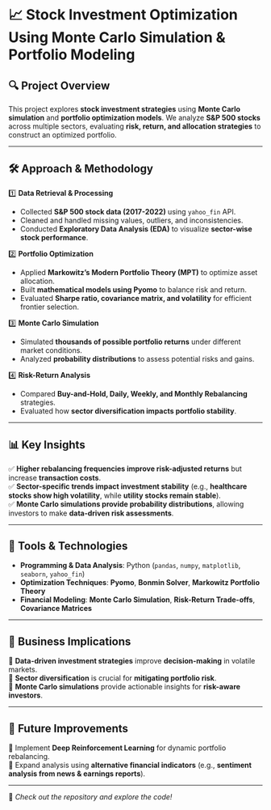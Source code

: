 # 📈 Stock Investment Optimization Using Monte Carlo Simulation & Portfolio Modeling  

## 🔍 Project Overview  
This project explores **stock investment strategies** using **Monte Carlo simulation** and **portfolio optimization models**. We analyze **S&P 500 stocks** across multiple sectors, evaluating **risk, return, and allocation strategies** to construct an optimized portfolio.  

---

## 🛠 Approach & Methodology  

1️⃣ **Data Retrieval & Processing**  
- Collected **S&P 500 stock data (2017-2022)** using `yahoo_fin` API.  
- Cleaned and handled missing values, outliers, and inconsistencies.  
- Conducted **Exploratory Data Analysis (EDA)** to visualize **sector-wise stock performance**.  

2️⃣ **Portfolio Optimization**  
- Applied **Markowitz’s Modern Portfolio Theory (MPT)** to optimize asset allocation.  
- Built **mathematical models using Pyomo** to balance risk and return.  
- Evaluated **Sharpe ratio, covariance matrix, and volatility** for efficient frontier selection.  

3️⃣ **Monte Carlo Simulation**  
- Simulated **thousands of possible portfolio returns** under different market conditions.  
- Analyzed **probability distributions** to assess potential risks and gains.  

4️⃣ **Risk-Return Analysis**  
- Compared **Buy-and-Hold, Daily, Weekly, and Monthly Rebalancing** strategies.  
- Evaluated how **sector diversification impacts portfolio stability**.  

---

## 📊 Key Insights  

✅ **Higher rebalancing frequencies improve risk-adjusted returns** but increase **transaction costs**.  
✅ **Sector-specific trends impact investment stability** (e.g., **healthcare stocks show high volatility**, while **utility stocks remain stable**).  
✅ **Monte Carlo simulations provide probability distributions**, allowing investors to make **data-driven risk assessments**.  

---

## 🚀 Tools & Technologies  

- **Programming & Data Analysis**: Python (`pandas`, `numpy`, `matplotlib`, `seaborn`, `yahoo_fin`)  
- **Optimization Techniques**: **Pyomo**, **Bonmin Solver**, **Markowitz Portfolio Theory**  
- **Financial Modeling**: **Monte Carlo Simulation**, **Risk-Return Trade-offs**, **Covariance Matrices**  

---

## 📢 Business Implications  

📌 **Data-driven investment strategies** improve **decision-making** in volatile markets.  
📌 **Sector diversification** is crucial for **mitigating portfolio risk**.  
📌 **Monte Carlo simulations** provide actionable insights for **risk-aware investors**.  

---

## 📌 Future Improvements  

🔹 Implement **Deep Reinforcement Learning** for dynamic portfolio rebalancing.  
🔹 Expand analysis using **alternative financial indicators** (e.g., **sentiment analysis from news & earnings reports**).  

---

🚀 *Check out the repository and explore the code!*  
